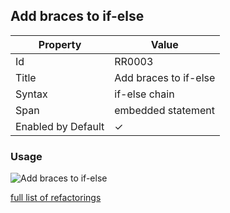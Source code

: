 ## Add braces to if\-else

| Property | Value |
| -------- | ----- |
| Id | RR0003 |
| Title | Add braces to if\-else |
| Syntax | if\-else chain |
| Span | embedded statement |
| Enabled by Default | &#x2713; |

### Usage

![Add braces to if\-else](../../images/refactorings/AddBracesToIfElse.png)

[full list of refactorings](Refactorings.md)